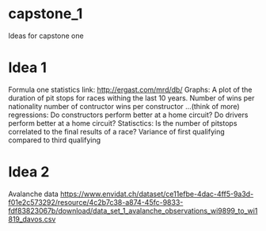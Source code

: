 # capstone_1
Ideas for capstone one
  
# Idea 1
  Formula one statistics
  link: http://ergast.com/mrd/db/
  Graphs: A plot of the duration of pit stops for races withing the last 10 years.
  Number of wins per nationality
  number of contructor wins per constructor
  ...(think of more)
  regressions: Do constructors perform better at a home circuit?
               Do drivers perform better at a home circuit?
  Statisctics: Is the number of pitstops correlated to the final results of a race?
               Variance of first qualifying compared to third qualifying

# Idea 2
  Avalanche data
  https://www.envidat.ch/dataset/ce11efbe-4dac-4ff5-9a3d-f01e2c573292/resource/4c2b7c38-a874-45fc-9833-fdf83823067b/download/data_set_1_avalanche_observations_wi9899_to_wi1819_davos.csv
  
  
